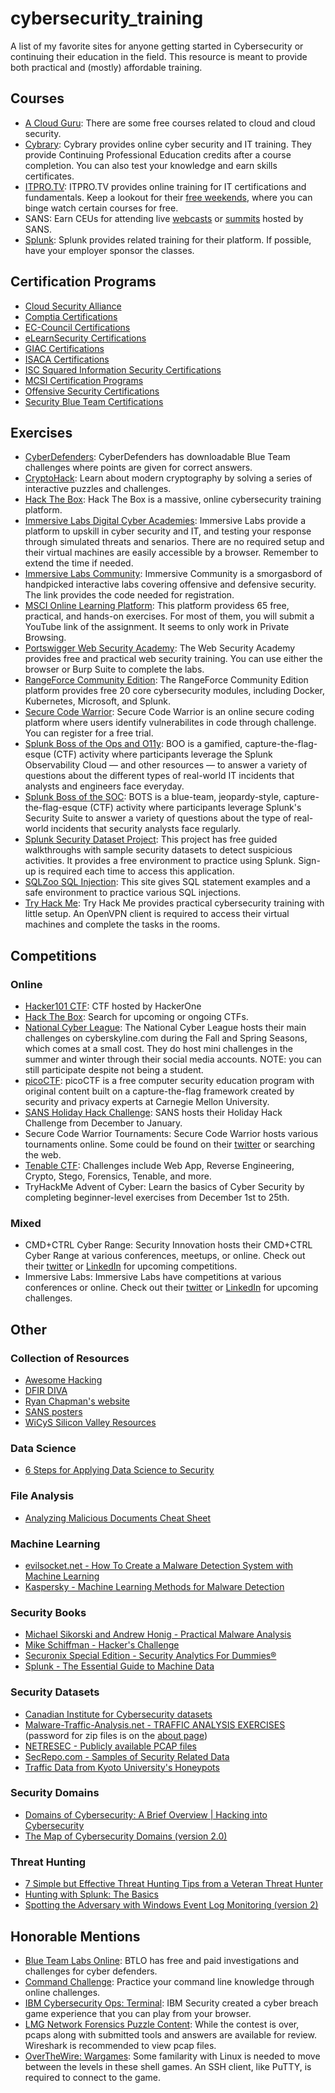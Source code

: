 # cybersecurity_training
A list of my favorite sites for anyone getting started in Cybersecurity or continuing their education in the field. This resource is meant to provide both practical and (mostly) affordable training. 

## Courses
* [A Cloud Guru](https://acloudguru.com/browse-training?type=course): There are some free courses related to cloud and cloud security. 
* [Cybrary](https://www.cybrary.it/): Cybrary provides online cyber security and IT training. They provide Continuing Professional Education credits after a course completion. You can also test your knowledge and earn skills certificates. 
* [ITPRO.TV](https://www.itpro.tv/): ITPRO.TV provides online training for IT certifications and fundamentals. Keep a lookout for their [free weekends](https://community.spiceworks.com/pages/itprotv), where you can binge watch certain courses for free.
* SANS: Earn CEUs for attending live [webcasts](https://www.sans.org/webcasts/) or [summits](https://www.sans.org/cyber-security-training-events/?training-formats&event-types=summit&location=apac,emea,na&msc=nalt-hp) hosted by SANS.
* [Splunk](https://www.splunk.com/en_us/training.html): Splunk provides related training for their platform. If possible, have your employer sponsor the classes. 

## Certification Programs
* [Cloud Security Alliance](https://cloudsecurityalliance.org/education/)
* [Comptia Certifications](https://certification.comptia.org/certifications)
* [EC-Council Certifications](https://www.eccouncil.org/programs/)
* [eLearnSecurity Certifications](https://www.elearnsecurity.com/certification/)
* [GIAC Certifications](https://www.giac.org/)
* [ISACA Certifications](https://www.isaca.org/credentialing)
* [ISC Squared Information Security Certifications](https://www.isc2.org/Certifications)
* [MCSI Certification Programs](https://www.mosse-institute.com/certifications.html)
* [Offensive Security Certifications](https://www.offensive-security.com/information-security-certifications/)
* [Security Blue Team Certifications](https://securityblue.team/)

## Exercises
* [CyberDefenders](https://cyberdefenders.org/labs/?type=ctf): CyberDefenders has downloadable Blue Team challenges where points are given for correct answers. 
* [CryptoHack](https://cryptohack.org/): Learn about modern cryptography by solving a series of interactive puzzles and challenges.
* [Hack The Box](https://www.hackthebox.com/): Hack The Box is a massive, online cybersecurity training platform.
* [Immersive Labs Digital Cyber Academies](https://www.immersivelabs.com/digital-cyber-academies/): Immersive Labs provide a platform to upskill in cyber security and IT, and testing your response through simulated threats and senarios. There are no required setup and their virtual machines are easily accessible by a browser. Remember to extend the time if needed. 
* [Immersive Labs Community](https://www.immersivelabs.com/resources/blog/test-your-cyber-mettle-for-free-immersive-labs-community-is-now-in-public-beta/): Immersive Community is a smorgasbord of handpicked interactive labs covering offensive and defensive security. The link provides the code needed for registration.
* [MSCI Online Learning Platform](https://platform.mosse-institute.com/#/): This platform providess 65 free, practical, and hands-on exercises. For most of them, you will submit a YouTube link of the assignment. It seems to only work in Private Browsing. 
* [Portswigger Web Security Academy](https://portswigger.net/web-security): The Web Security Academy provides free and practical web security training. You can use either the browser or Burp Suite to complete the labs. 
* [RangeForce Community Edition](https://go.rangeforce.com/free-cyber-security-training-community-edition): The RangeForce Community Edition platform provides free 20 core cybersecurity modules, including Docker, Kubernetes, Microsoft, and Splunk.
* [Secure Code Warrior](https://securecodewarrior.com/): Secure Code Warrior is an online secure coding platform where users identify vulnerabilites in code through challenge. You can register for a free trial.
* [Splunk Boss of the Ops and O11y](https://boo.splunk.com/): BOO is a gamified, capture-the-flag-esque (CTF) activity where participants leverage the Splunk Observability Cloud — and other resources — to answer a variety of questions about the different types of real-world IT incidents that analysts and engineers face everyday.
* [Splunk Boss of the SOC](https://bots.splunk.com/): BOTS is a blue-team, jeopardy-style, capture-the-flag-esque (CTF) activity where participants leverage Splunk's Security Suite to answer a variety of questions about the type of real-world incidents that security analysts face regularly. 
* [Splunk Security Dataset Project](https://live.splunk.com/splunk-security-dataset-project): This project has free guided walkthroughs with sample security datasets to detect suspicious activities. It provides a free environment to practice using Splunk. Sign-up is required each time to access this application.
* [SQLZoo SQL Injection](https://zh.sqlzoo.net/hack/): This site gives SQL statement examples and a safe environment to practice various SQL injections.
* [Try Hack Me](https://www.tryhackme.com): Try Hack Me provides practical cybersecurity training with little setup. An OpenVPN client is required to access their virtual machines and complete the tasks in the rooms. 


## Competitions
### Online
* [Hacker101 CTF](https://ctf.hacker101.com/about): CTF hosted by HackerOne
* [Hack The Box](https://ctf.hackthebox.com/): Search for upcoming or ongoing CTFs.
* [National Cyber League](https://www.nationalcyberleague.org): The National Cyber League hosts their main challenges on cyberskyline.com during the Fall and Spring Seasons, which comes at a small cost. They do host mini challenges in the summer and winter through their social media accounts. NOTE: you can still participate despite not being a student. 
* [picoCTF](https://www.picoctf.org/): picoCTF is a free computer security education program with original content built on a capture-the-flag framework created by security and privacy experts at Carnegie Mellon University.
* [SANS Holiday Hack Challenge](https://www.holidayhackchallenge.com/past-challenges/): SANS hosts their Holiday Hack Challenge from December to January. 
* Secure Code Warrior Tournaments: Secure Code Warrior hosts various tournaments online. Some could be found on their [twitter](https://twitter.com/SecCodeWarrior) or searching the web. 
* [Tenable CTF](https://tenable.ctfd.io/login): Challenges include Web App, Reverse Engineering, Crypto, Stego, Forensics, Tenable, and more.
* TryHackMe Advent of Cyber: Learn the basics of Cyber Security by completing beginner-level exercises from December 1st to 25th.
### Mixed
* CMD+CTRL Cyber Range: Security Innovation hosts their CMD+CTRL Cyber Range at various conferences, meetups, or online. Check out their [twitter](https://twitter.com/SecInnovation) or [LinkedIn](https://www.linkedin.com/company/security-innovation/) for upcoming competitions. 
* Immersive Labs: Immersive Labs have competitions at various conferences or online. Check out their [twitter](https://twitter.com/immersivelabsuk) or [LinkedIn](https://www.linkedin.com/company/immersive-labs-limited/) for upcoming challenges. 

## Other
### Collection of Resources
* [Awesome Hacking](https://github.com/Hack-with-Github/Awesome-Hacking)
* [DFIR DIVA](https://dfirdiva.com/)
* [Ryan Chapman's website](https://incidentresponse.training/)
* [SANS posters](https://digital-forensics.sans.org/community/posters)
* [WiCyS Silicon Valley Resources](https://www.wicyssiliconvalley.org/resources)
### Data Science
* [6 Steps for Applying Data Science to Security](https://www.darkreading.com/analytics/6-steps-for-applying-data-science-to-security/d/d-id/1331840)
### File Analysis
* [Analyzing Malicious Documents Cheat Sheet](https://zeltser.com/analyzing-malicious-documents/)
### Machine Learning
* [evilsocket.net - How To Create a Malware Detection System with Machine Learning](https://www.evilsocket.net/2019/05/22/How-to-create-a-Malware-detection-system-with-Machine-Learning/)
* [Kaspersky - Machine Learning Methods for Malware Detection](https://media.kaspersky.com/en/enterprise-security/Kaspersky-Lab-Whitepaper-Machine-Learning.pdf)
### Security Books
* [Michael Sikorski and Andrew Honig - Practical Malware Analysis](https://github.com/braveghz/Practical-Malware-Analysis/blob/master/Practical_Malware_Analysis.pdf)
* [Mike Schiffman - Hacker's Challenge](http://index-of.co.uk/Hacking-Coleccion/Hacker's%20Challenge%20-%20Test%20Your%20Incident%20Response%20Skills%20Using%2020%20Scenarios.pdf)
* [Securonix Special Edition - Security Analytics For Dummies®](https://www.securonix.com/web/wp-content/uploads/2018/08/Security_Analytics_For_Dummies_Securonix_Special_Edition.pdf)
* [Splunk - The Essential Guide to Machine Data](https://www.singtel.com/content/dam/singtel/business/enterprise%20solutions/cyber-security/run-the-world/Splunk_The-essential-guide-to-machine-data.pdf)
### Security Datasets
* [Canadian Institute for Cybersecurity datasets](https://www.unb.ca/cic/datasets/index.html)
* [Malware-Traffic-Analysis.net - TRAFFIC ANALYSIS EXERCISES](http://malware-traffic-analysis.net/training-exercises.html) (password for zip files is on the [about page](http://malware-traffic-analysis.net/about.html))
* [NETRESEC - Publicly available PCAP files](https://www.netresec.com/?page=PcapFiles)
* [SecRepo.com - Samples of Security Related Data](http://www.secrepo.com/)
* [Traffic Data from Kyoto University's Honeypots](http://www.takakura.com/Kyoto_data/)
### Security Domains
* [Domains of Cybersecurity: A Brief Overview | Hacking into Cybersecurity](https://linuxacademy.com/blog/security/domains-of-cybersecurity-a-brief-overview-hacking-into-cybersecurity/)
* [The Map of Cybersecurity Domains (version 2.0)](https://www.linkedin.com/pulse/map-cybersecurity-domains-version-20-henry-jiang-ciso-cissp)
### Threat Hunting
* [7 Simple but Effective Threat Hunting Tips from a Veteran Threat Hunter](https://bricata.com/blog/threat-hunting-tips-cybersecurity/)
* [Hunting with Splunk: The Basics](https://www.splunk.com/blog/2017/07/06/hunting-with-splunk-the-basics.html)
* [Spotting the Adversary with Windows Event Log Monitoring (version 2)](https://apps.nsa.gov/iaarchive/library/reports/spotting-the-adversary-with-windows-event-log-monitoring.cfm)

## Honorable Mentions
* [Blue Team Labs Online](https://blueteamlabs.online/): BTLO has free and paid investigations and challenges for cyber defenders. 
* [Command Challenge](https://cmdchallenge.com/): Practice your command line knowledge through online challenges.  
* [IBM Cybersecurity Ops: Terminal](https://www.ibm.com/security/digital-assets/cybersecurity-ops/terminal/): IBM Security created a cyber breach game experience that you can play from your browser. 
* [LMG Network Forensics Puzzle Content](http://forensicscontest.com/puzzles): While the contest is over, pcaps along with submitted tools and answers are available for review. Wireshark is recommended to view pcap files. 
* [OverTheWire: Wargames](http://overthewire.org/wargames/): Some familarity with Linux is needed to move between the levels in these shell games. An SSH client, like PuTTY, is required to connect to the game. 
